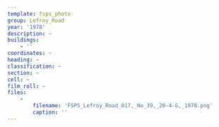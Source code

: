 ```yaml
---
template: fsps_photo
group: Lefroy_Road
year: '1978'
description: ~
buildings:
    - ''
coordinates: ~
heading: ~
classification: ~
section: ~
cell: ~
film_roll: ~
files:
    -
        filename: 'FSPS_Lefroy_Road_017,_No_39,_20-4-G,_1978.png'
        caption: ''
---
```

